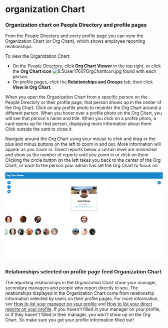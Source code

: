 # organization Chart

### Organization chart on People Directory and profile pages

From the People Directory and every profile page you can view the Organization Chart \(or Org Chart\), which shows employee reporting relationships.  
  
To view the Organization Chart:

* On the People Directory, click **Org Chart Viewer** in the top right, or click the **Org Chart icon** ![8.5User17607OrgChartIcon.jpg](https://community.thoughtfarmer.com/imagethumb/273208700000/15798/41x39/False/8.5User17607OrgChartIcon.jpg) found with each person.
* On profile pages, click the **Relationships and Groups** tab, then click **View in Org Chart**.

When you open the Organization Chart from a specific person on the People Directory or their profile page, that person shows up in the center of the Org Chart. Click on any profile photo to recenter the Org Chart around a different person. When you hover over a profile photo on the Org Chart, you will see that person's name and title. When you click on a profile photo, a card opens up for that person, displaying more information about them. Click outside the card to close it.  
  
Navigate around the Org Chart using your mouse to click and drag or the plus and minus buttons on the left to zoom in and out. More information will appear as you zoom in. Direct reports below a certain level are minimized and show as the number of reports until you zoom in or click on them. Clicking the circle button on the left takes you back to the center of the Org Chart, or back to the person your admin has set the Org Chart to focus on.

![](../../.gitbook/assets/2%20%2867%29.jpg)

### Relationships selected on profile page feed Organization Chart

The reporting relationships in the Organization Chart show your manager, secondary managers and people who report directly to you. The relationships displayed in the Organization Chart come from relationship information selected by users on their profile pages. For more information, see [How to list your manager on your profile](../profile-pages/list-your-manager-on-your-profile.md) and [How to list your direct reports on your profile](../profile-pages/list-direct-reports-on-your-profile.md). If you haven't filled in your manager on your profile, or if they haven't filled in their manager, you won't show up on the Org Chart. So make sure you get your profile information filled out!

